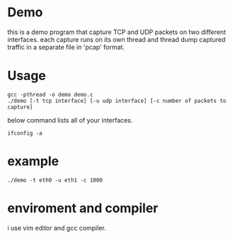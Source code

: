 # Demo
this is a demo program that capture TCP and UDP packets on two different interfaces. each capture runs on its own thread and thread dump captured traffic in a separate file in 'pcap' format.
# Usage
```
gcc -pthread -o demo demo.c
./demo [-t tcp interface] [-u udp interface] [-c number of packets to capture]
```
below command lists all of your interfaces.

```ifconfig -a```

# example
```./demo -t eth0 -u eth1 -c 1000```
# enviroment and compiler
i use vim editor and gcc compiler.
